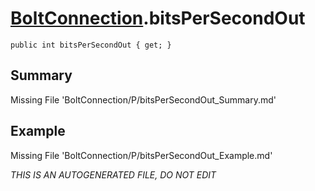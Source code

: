 # [BoltConnection](Types/BoltConnection.md).bitsPerSecondOut
`public int bitsPerSecondOut { get; }`
## Summary
Missing File 'BoltConnection/P/bitsPerSecondOut_Summary.md'
## Example
Missing File 'BoltConnection/P/bitsPerSecondOut_Example.md'

*THIS IS AN AUTOGENERATED FILE, DO NOT EDIT*
